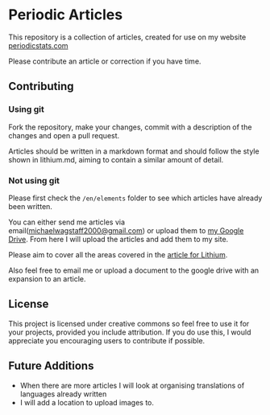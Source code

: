 # Periodic Articles

This repository is a collection of articles, created for use on my website [periodicstats.com](https://periodicstats.com)

Please contribute an article or correction if you have time.

## Contributing

### Using git

Fork the repository, make your changes, commit with a description of the changes and open a pull request.

Articles should be written in a markdown format and should follow the style shown in lithium.md, aiming to contain a similar amount of detail.

### Not using git

Please first check the `/en/elements` folder to see which articles have already been written.

You can either send me articles via email(michaelwagstaff2000@gmail.com) or upload them to [my Google Drive](https://drive.google.com/drive/folders/1CG8-omNRdgcOgsjT7p7TjmCFCHMyVehy?usp=sharing). From here I will upload the articles and add them to my site.

Please aim to cover all the areas covered in the [article for Lithium](https://periodicstats.com/elements/lithium).

Also feel free to email me or upload a document to the google drive with an expansion to an article.

## License

This project is licensed under creative commons so feel free to use it for your projects, provided you include attribution. If you do use this, I would appreciate you encouraging users to contribute if possible.

## Future Additions

- When there are more articles I will look at organising translations of languages already written 
- I will add a location to upload images to.
